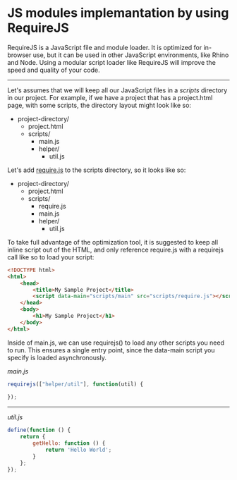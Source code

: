 # JS modules implemantation by using RequireJS

RequireJS is a JavaScript file and module loader. It is optimized for in-browser use, but it can be used in other JavaScript environments, like Rhino and Node. Using a modular script loader like RequireJS will improve the speed and quality of your code.

---

Let's assumes that we will keep all our JavaScript files in a *scripts* directory in our project. For example, if we have a project that has a project.html page, with some scripts, the directory layout might look like so:

* project-directory/
  * project.html
  * scripts/
    * main.js
    * helper/
      * util.js

Let's add [require.js](https://requirejs.org/docs/release/2.3.6/minified/require.js) to the scripts directory, so it looks like so:

* project-directory/
  * project.html
  * scripts/
    * require.js 
    * main.js
    * helper/
      * util.js

To take full advantage of the optimization tool, it is suggested to keep all inline script out of the HTML, and only reference require.js with a requirejs call like so to load your script:

```html
<!DOCTYPE html>
<html>
    <head>
        <title>My Sample Project</title>
        <script data-main="scripts/main" src="scripts/require.js"></script>
    </head>
    <body>
        <h1>My Sample Project</h1>
    </body>
</html>
```

Inside of main.js, we can use requirejs() to load any other scripts you need to run. This ensures a single entry point, since the data-main script you specify is loaded asynchronously.

*main.js*
```js
requirejs(["helper/util"], function(util) {
    
});
```
---

*util.js*

```js
define(function () {
    return {
        getHello: function () {
            return 'Hello World';
        }
    };
});
```
